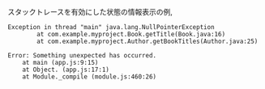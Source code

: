 
スタックトレースを有効にした状態の情報表示の例,

    Exception in thread "main" java.lang.NullPointerException
            at com.example.myproject.Book.getTitle(Book.java:16)
            at com.example.myproject.Author.getBookTitles(Author.java:25)

    Error: Something unexpected has occurred.
        at main (app.js:9:15)
        at Object. (app.js:17:1)
        at Module._compile (module.js:460:26)

